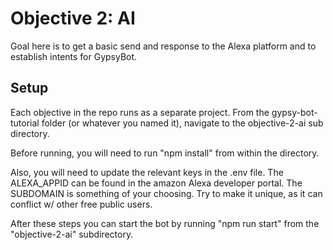 # Objective 2: AI
Goal here is to get a basic send and response to the Alexa platform and to establish intents for GypsyBot.

## Setup
Each objective in the repo runs as a separate project. From the gypsy-bot-tutorial folder (or whatever you named it), navigate to the objective-2-ai sub directory.

Before running, you will need to run "npm install" from within the directory.

Also, you will need to update the relevant keys in the .env file.  The ALEXA_APPID can be found in the amazon Alexa developer portal.  The SUBDOMAIN is something of your choosing.  Try to make it unique, as it can conflict w/ other free public users.

After these steps you can start the bot by running "npm run start" from the "objective-2-ai" subdirectory.
